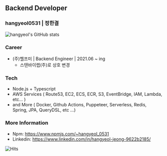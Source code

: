 ## Backend Developer

### hangyeol0531 | 정한결
![hangyeol's GitHub stats](https://github-readme-stats.vercel.app/api?username=hangyeol0531&count_private=true&theme=highcontrast)
### Career

- (주)헬프미 | Backend Engineer | 2021.06 ~ ing
    - 스탠바이랩(주)로 상호 변경

### Tech

- Node.js + Typescript
- AWS Services ( Route53, EC2, ECS, ECR, S3, EventBridge, IAM, Lambda, etc... )
- and More ( Docker, Github Actions, Puppeteer, Serverless, Redis, Spring, JPA, QueryDSL, etc ...)

### More Information

- Npm: https://www.npmjs.com/~hangyeol_0531
- Linkedin: https://www.linkedin.com/in/hangyeol-jeong-9622b2185/

![Hits](https://hits.seeyoufarm.com/api/count/incr/badge.svg?url=https%3A%2F%2Fgithub.com%2Fhangyeol0531&count_bg=%2379C83D&title_bg=%23555555&icon=&icon_color=%23E7E7E7&title=hits&edge_flat=false)
